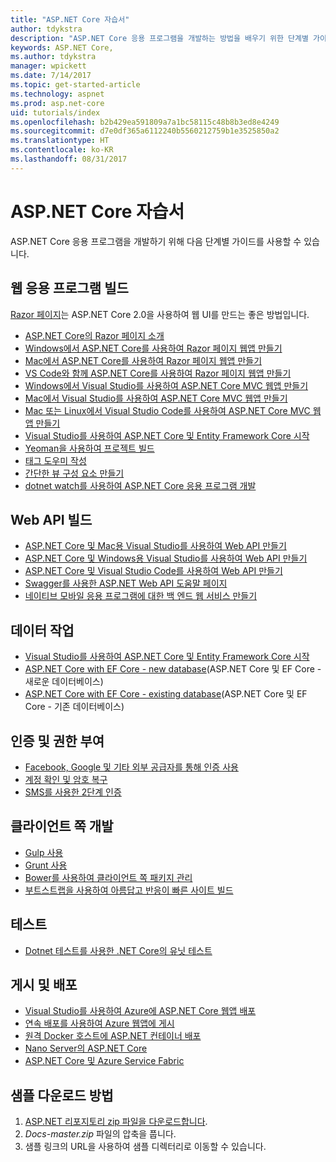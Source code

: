 ```yaml
---
title: "ASP.NET Core 자습서"
author: tdykstra
description: "ASP.NET Core 응용 프로그램을 개발하는 방법을 배우기 위한 단계별 가이드 목록입니다."
keywords: ASP.NET Core,
ms.author: tdykstra
manager: wpickett
ms.date: 7/14/2017
ms.topic: get-started-article
ms.technology: aspnet
ms.prod: asp.net-core
uid: tutorials/index
ms.openlocfilehash: b2b429ea591809a7a1bc58115c48b8b3ed8e4249
ms.sourcegitcommit: d7e0df365a6112240b5560212759b1e3525850a2
ms.translationtype: HT
ms.contentlocale: ko-KR
ms.lasthandoff: 08/31/2017
---
```

# <a name="aspnet-core-tutorials"></a>ASP.NET Core 자습서

ASP.NET Core 응용 프로그램을 개발하기 위해 다음 단계별 가이드를 사용할 수 있습니다.

## <a name="building-web-applications"></a>웹 응용 프로그램 빌드

[Razor 페이지](xref:mvc/razor-pages/index)는 ASP.NET Core 2.0을 사용하여 웹 UI를 만드는 좋은 방법입니다.

* [ASP.NET Core의 Razor 페이지 소개](xref:mvc/razor-pages/index)
* [Windows에서 ASP.NET Core를 사용하여 Razor 페이지 웹앱 만들기](xref:tutorials/razor-pages/index)
* [Mac에서 ASP.NET Core를 사용하여 Razor 페이지 웹앱 만들기](xref:tutorials/razor-pages-mac/index)  
* [VS Code와 함께 ASP.NET Core를 사용하여 Razor 페이지 웹앱 만들기](xref:tutorials/razor-pages-vsc/index) 
* [Windows에서 Visual Studio를 사용하여 ASP.NET Core MVC 웹앱 만들기](first-mvc-app/index.md)
* [Mac에서 Visual Studio를 사용하여 ASP.NET Core MVC 웹앱 만들기](first-mvc-app-mac/index.md)
* [Mac 또는 Linux에서 Visual Studio Code를 사용하여 ASP.NET Core MVC 웹앱 만들기](first-mvc-app-xplat/index.md)
* [Visual Studio를 사용하여 ASP.NET Core 및 Entity Framework Core 시작](../data/ef-mvc/index.md)
* [Yeoman을 사용하여 프로젝트 빌드](../client-side/yeoman.md)
* [태그 도우미 작성](../mvc/views/tag-helpers/authoring.md)
* [간단한 뷰 구성 요소 만들기](../mvc/views/view-components.md#walkthrough-creating-a-simple-view-component)
* [dotnet watch를 사용하여 ASP.NET Core 응용 프로그램 개발](dotnet-watch.md)

## <a name="building-web-apis"></a>Web API 빌드
* [ASP.NET Core 및 Mac용 Visual Studio를 사용하여 Web API 만들기](xref:tutorials/first-web-api-mac)
* [ASP.NET Core 및 Windows용 Visual Studio를 사용하여 Web API 만들기](first-web-api.md)
* [ASP.NET Core 및 Visual Studio Code를 사용하여 Web API 만들기](web-api-vsc.md)
* [Swagger를 사용한 ASP.NET Web API 도움말 페이지](web-api-help-pages-using-swagger.md)
* [네이티브 모바일 응용 프로그램에 대한 백 엔드 웹 서비스 만들기](../mobile/native-mobile-backend.md)

## <a name="working-with-data"></a>데이터 작업
* [Visual Studio를 사용하여 ASP.NET Core 및 Entity Framework Core 시작](../data/ef-mvc/index.md)
* [ASP.NET Core with EF Core - new database](https://docs.microsoft.com/ef/core/get-started/aspnetcore/new-db)(ASP.NET Core 및 EF Core - 새로운 데이터베이스)
* [ASP.NET Core with EF Core - existing database](https://docs.microsoft.com/ef/core/get-started/aspnetcore/existing-db)(ASP.NET Core 및 EF Core - 기존 데이터베이스)

## <a name="authentication-and-authorization"></a>인증 및 권한 부여
* [Facebook, Google 및 기타 외부 공급자를 통해 인증 사용](../security/authentication/social/index.md)
* [계정 확인 및 암호 복구](../security/authentication/accconfirm.md)
* [SMS를 사용한 2단계 인증](../security/authentication/2fa.md)

## <a name="client-side-development"></a>클라이언트 쪽 개발
* [Gulp 사용](../client-side/using-gulp.md)
* [Grunt 사용](../client-side/using-grunt.md)
* [Bower를 사용하여 클라이언트 쪽 패키지 관리](../client-side/bower.md)
* [부트스트랩을 사용하여 아름답고 반응이 빠른 사이트 빌드](../client-side/bootstrap.md)

## <a name="testing"></a>테스트
* [Dotnet 테스트를 사용한 .NET Core의 유닛 테스트](https://docs.microsoft.com/dotnet/articles/core/testing/unit-testing-with-dotnet-test)

## <a name="publishing-and-deployment"></a>게시 및 배포
* [Visual Studio를 사용하여 Azure에 ASP.NET Core 웹앱 배포](publish-to-azure-webapp-using-vs.md)
* [연속 배포를 사용하여 Azure 웹앱에 게시](../publishing/azure-continuous-deployment.md)
* [원격 Docker 호스트에 ASP.NET 컨테이너 배포](https://docs.microsoft.com/azure/vs-azure-tools-docker-hosting-web-apps-in-docker)
* [Nano Server의 ASP.NET Core](nano-server.md)
* [ASP.NET Core 및 Azure Service Fabric](https://docs.microsoft.com/azure/service-fabric/service-fabric-add-a-web-frontend)

<a name="download"></a> 
## <a name="how-to-download-a-sample"></a>샘플 다운로드 방법
1. [ASP.NET 리포지토리 zip 파일을 다운로드합니다](https://github.com/aspnet/docs/archive/master.zip).
1. *Docs-master.zip* 파일의 압축을 풉니다.
1. 샘플 링크의 URL을 사용하여 샘플 디렉터리로 이동할 수 있습니다. 
